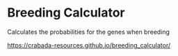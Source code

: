 # Breeding Calculator
Calculates the probabilities for the genes when breeding

https://crabada-resources.github.io/breeding_calculator/
